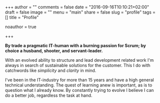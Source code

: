 +++
author = ""
comments = false
date = "2016-09-16T10:10:21+02:00"
draft = false
image = ""
menu = "main"
share = false
slug = "profile"
tags = []
title = "Profile"

noauthor = true

+++

**By trade a pragmatic IT-human with a burning passion for Scrum; by choice a husband, shooter, and servant-leader.**

With an evolved ability to structure and lead development related work I'm always in search of sustainable solutions for the customer. This I do with catchwords like *simplicity* and *clarity* in mind.

I've been in the IT-industry for more than 15 years and have a high general technical understanding.  The quest of learning anew is important, as is to question what I already know. By constantly trying to evolve I believe I can do a better job, regardless the task at hand.
